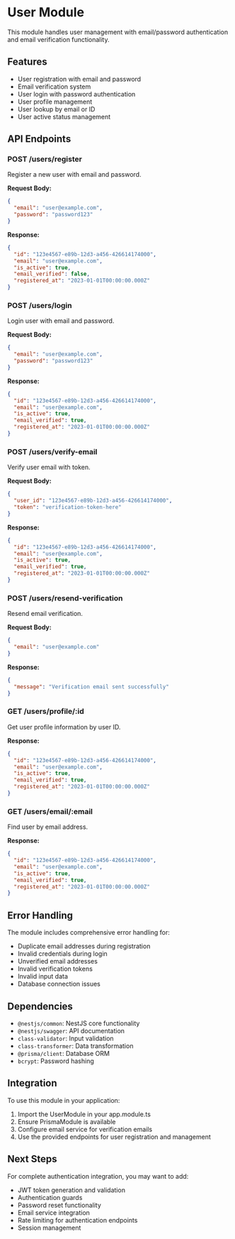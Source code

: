 # User Module

This module handles user management with email/password authentication and email verification functionality.

## Features

- User registration with email and password
- Email verification system
- User login with password authentication
- User profile management
- User lookup by email or ID
- User active status management

## API Endpoints

### POST /users/register
Register a new user with email and password.

**Request Body:**
```json
{
  "email": "user@example.com",
  "password": "password123"
}
```

**Response:**
```json
{
  "id": "123e4567-e89b-12d3-a456-426614174000",
  "email": "user@example.com",
  "is_active": true,
  "email_verified": false,
  "registered_at": "2023-01-01T00:00:00.000Z"
}
```

### POST /users/login
Login user with email and password.

**Request Body:**
```json
{
  "email": "user@example.com",
  "password": "password123"
}
```

**Response:**
```json
{
  "id": "123e4567-e89b-12d3-a456-426614174000",
  "email": "user@example.com",
  "is_active": true,
  "email_verified": true,
  "registered_at": "2023-01-01T00:00:00.000Z"
}
```

### POST /users/verify-email
Verify user email with token.

**Request Body:**
```json
{
  "user_id": "123e4567-e89b-12d3-a456-426614174000",
  "token": "verification-token-here"
}
```

**Response:**
```json
{
  "id": "123e4567-e89b-12d3-a456-426614174000",
  "email": "user@example.com",
  "is_active": true,
  "email_verified": true,
  "registered_at": "2023-01-01T00:00:00.000Z"
}
```

### POST /users/resend-verification
Resend email verification.

**Request Body:**
```json
{
  "email": "user@example.com"
}
```

**Response:**
```json
{
  "message": "Verification email sent successfully"
}
```

### GET /users/profile/:id
Get user profile information by user ID.

**Response:**
```json
{
  "id": "123e4567-e89b-12d3-a456-426614174000",
  "email": "user@example.com",
  "is_active": true,
  "email_verified": true,
  "registered_at": "2023-01-01T00:00:00.000Z"
}
```

### GET /users/email/:email
Find user by email address.

**Response:**
```json
{
  "id": "123e4567-e89b-12d3-a456-426614174000",
  "email": "user@example.com",
  "is_active": true,
  "email_verified": true,
  "registered_at": "2023-01-01T00:00:00.000Z"
}
```

## Error Handling

The module includes comprehensive error handling for:
- Duplicate email addresses during registration
- Invalid credentials during login
- Unverified email addresses
- Invalid verification tokens
- Invalid input data
- Database connection issues

## Dependencies

- `@nestjs/common`: NestJS core functionality
- `@nestjs/swagger`: API documentation
- `class-validator`: Input validation
- `class-transformer`: Data transformation
- `@prisma/client`: Database ORM
- `bcrypt`: Password hashing

## Integration

To use this module in your application:

1. Import the UserModule in your app.module.ts
2. Ensure PrismaModule is available
3. Configure email service for verification emails
4. Use the provided endpoints for user registration and management

## Next Steps

For complete authentication integration, you may want to add:
- JWT token generation and validation
- Authentication guards
- Password reset functionality
- Email service integration
- Rate limiting for authentication endpoints
- Session management
